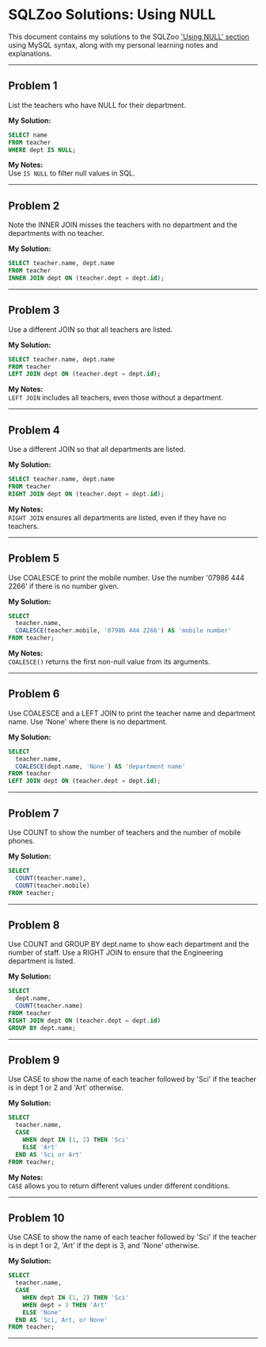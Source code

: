 # SQLZoo Solutions: Using NULL

This document contains my solutions to the SQLZoo ['Using NULL' section](https://sqlzoo.net/wiki/Using_Null) using MySQL syntax, along with my personal learning notes and explanations.

---

## Problem 1
List the teachers who have NULL for their department.

**My Solution:**

```sql
SELECT name
FROM teacher
WHERE dept IS NULL;
```

**My Notes:**  
Use `IS NULL` to filter null values in SQL.

---

## Problem 2
Note the INNER JOIN misses the teachers with no department and the departments with no teacher.

**My Solution:**

```sql
SELECT teacher.name, dept.name
FROM teacher 
INNER JOIN dept ON (teacher.dept = dept.id);
```

---

## Problem 3
Use a different JOIN so that all teachers are listed.

**My Solution:**

```sql
SELECT teacher.name, dept.name
FROM teacher
LEFT JOIN dept ON (teacher.dept = dept.id);
```

**My Notes:**  
`LEFT JOIN` includes all teachers, even those without a department.

---

## Problem 4
Use a different JOIN so that all departments are listed.

**My Solution:**

```sql
SELECT teacher.name, dept.name
FROM teacher
RIGHT JOIN dept ON (teacher.dept = dept.id);
```

**My Notes:**  
`RIGHT JOIN` ensures all departments are listed, even if they have no teachers.

---

## Problem 5
Use COALESCE to print the mobile number. Use the number '07986 444 2266' if there is no number given.

**My Solution:**

```sql
SELECT 
  teacher.name,
  COALESCE(teacher.mobile, '07986 444 2266') AS 'mobile number'
FROM teacher;
```

**My Notes:**  
`COALESCE()` returns the first non-null value from its arguments.

---

## Problem 6
Use COALESCE and a LEFT JOIN to print the teacher name and department name. Use 'None' where there is no department.

**My Solution:**

```sql
SELECT 
  teacher.name, 
  COALESCE(dept.name, 'None') AS 'department name'
FROM teacher
LEFT JOIN dept ON (teacher.dept = dept.id);
```

---

## Problem 7
Use COUNT to show the number of teachers and the number of mobile phones.

**My Solution:**

```sql
SELECT 
  COUNT(teacher.name),
  COUNT(teacher.mobile)
FROM teacher;
```

---

## Problem 8
Use COUNT and GROUP BY dept.name to show each department and the number of staff. Use a RIGHT JOIN to ensure that the Engineering department is listed.

**My Solution:**

```sql
SELECT
  dept.name,
  COUNT(teacher.name)
FROM teacher
RIGHT JOIN dept ON (teacher.dept = dept.id)
GROUP BY dept.name;
```

---

## Problem 9
Use CASE to show the name of each teacher followed by 'Sci' if the teacher is in dept 1 or 2 and 'Art' otherwise.

**My Solution:**

```sql
SELECT
  teacher.name,
  CASE
    WHEN dept IN (1, 2) THEN 'Sci'
    ELSE 'Art' 
  END AS 'Sci or Art'
FROM teacher;
```

**My Notes:**  
`CASE` allows you to return different values under different conditions.

---

## Problem 10
Use CASE to show the name of each teacher followed by 'Sci' if the teacher is in dept 1 or 2, 'Art' if the dept is 3, and 'None' otherwise.

**My Solution:**

```sql
SELECT
  teacher.name,
  CASE
    WHEN dept IN (1, 2) THEN 'Sci'
    WHEN dept = 3 THEN 'Art'
    ELSE 'None'
  END AS 'Sci, Art, or None'
FROM teacher;
```

---

